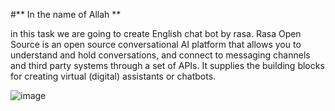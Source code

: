 #** In the name of Allah **

in this task we are going to create English chat bot by rasa.
Rasa Open Source is an open source conversational AI platform that allows you to understand and hold conversations, and connect to messaging channels and third party systems through a set of APIs. It supplies the building blocks for creating virtual (digital) assistants or chatbots.

![image](https://user-images.githubusercontent.com/113304112/202321539-ef4e8754-22a2-4d13-9b77-c792a33635f7.png)

